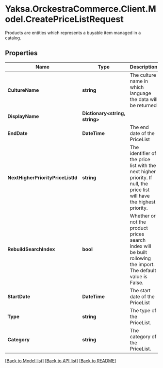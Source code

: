 # Yaksa.OrckestraCommerce.Client.Model.CreatePriceListRequest
Products are entities which represents a buyable item managed in a catalog.

## Properties

Name | Type | Description | Notes
------------ | ------------- | ------------- | -------------
**CultureName** | **string** | The culture name in which language the data will be returned | [optional] 
**DisplayName** | **Dictionary&lt;string, string&gt;** |  | [optional] 
**EndDate** | **DateTime** | The end date of the PriceList | [optional] 
**NextHigherPriorityPriceListId** | **string** | The identifier of the price list with the next higher priority. If null, the price list will have the highest priority. | [optional] 
**RebuildSearchIndex** | **bool** | Whether or not the product prices search index will be built rollowing the import. The default value is False. | [optional] 
**StartDate** | **DateTime** | The start date of the PriceList | [optional] 
**Type** | **string** | The type of the PriceList. | [optional] 
**Category** | **string** | The category of the PriceList. | [optional] 

[[Back to Model list]](../README.md#documentation-for-models) [[Back to API list]](../README.md#documentation-for-api-endpoints) [[Back to README]](../README.md)

